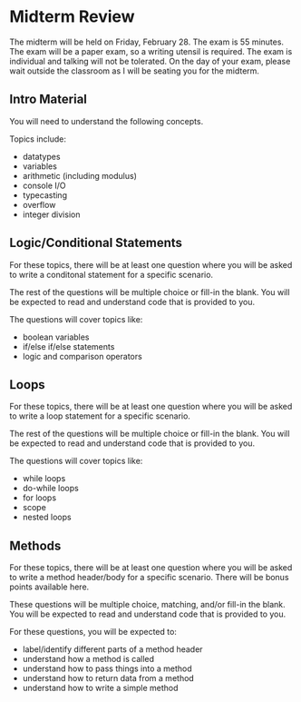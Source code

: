 # Midterm Review
The midterm will be held on Friday, February 28. The exam is 55 minutes. The exam will be a paper exam, so a writing utensil is required. The exam is individual and talking will not be tolerated. On the day of your exam, please wait outside the classroom as I will be seating you for the midterm.

## Intro Material
You will need to understand the following concepts.

Topics include:
* datatypes
* variables
* arithmetic (including modulus)
* console I/O
* typecasting
* overflow
* integer division

## Logic/Conditional Statements
For these topics, there will be at least one question where you will be asked to write a conditonal statement for a specific scenario.

The rest of the questions will be multiple choice or fill-in the blank. You will be expected to read and understand code that is provided to you.

The questions will cover topics like:
* boolean variables
* if/else if/else statements
* logic and comparison operators

## Loops
For these topics, there will be at least one question where you will be asked to write a loop statement for a specific scenario.

The rest of the questions will be multiple choice or fill-in the blank. You will be expected to read and understand code that is provided to you.

The questions will cover topics like:
* while loops
* do-while loops
* for loops
* scope
* nested loops

## Methods
For these topics, there will be at least one question where you will be asked to write a method header/body for a specific scenario. There will be bonus points available here.

These questions will be multiple choice, matching, and/or fill-in the blank. You will be expected to read and understand code that is provided to you.

For these questions, you will be expected to:
* label/identify different parts of a method header
* understand how a method is called
* understand how to pass things into a method
* understand how to return data from a method
* understand how to write a simple method
